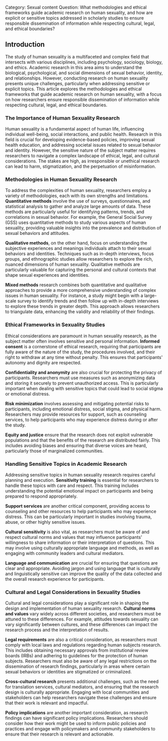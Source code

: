 Category: Sexual content
Question: What methodologies and ethical frameworks guide academic research on human sexuality, and how are explicit or sensitive topics addressed in scholarly studies to ensure responsible dissemination of information while respecting cultural, legal, and ethical boundaries?


## Introduction

The study of human sexuality is a multifaceted and complex field that intersects with various disciplines, including psychology, sociology, biology, and ethics. Academic research in this area aims to understand the biological, psychological, and social dimensions of sexual behavior, identity, and relationships. However, conducting research on human sexuality presents unique challenges, particularly when addressing sensitive or explicit topics. This article explores the methodologies and ethical frameworks that guide academic research on human sexuality, with a focus on how researchers ensure responsible dissemination of information while respecting cultural, legal, and ethical boundaries.

### The Importance of Human Sexuality Research

Human sexuality is a fundamental aspect of human life, influencing individual well-being, social interactions, and public health. Research in this field is crucial for developing evidence-based policies, improving sexual health education, and addressing societal issues related to sexual behavior and identity. However, the sensitive nature of the subject matter requires researchers to navigate a complex landscape of ethical, legal, and cultural considerations. The stakes are high, as irresponsible or unethical research can lead to harm, stigmatization, and the perpetuation of misinformation.

### Methodologies in Human Sexuality Research

To address the complexities of human sexuality, researchers employ a variety of methodologies, each with its own strengths and limitations. **Quantitative methods** involve the use of surveys, questionnaires, and statistical analysis to gather and analyze large amounts of data. These methods are particularly useful for identifying patterns, trends, and correlations in sexual behavior. For example, the General Social Survey (GSS) uses quantitative methods to study various aspects of human sexuality, providing valuable insights into the prevalence and distribution of sexual behaviors and attitudes.

**Qualitative methods**, on the other hand, focus on understanding the subjective experiences and meanings individuals attach to their sexual behaviors and identities. Techniques such as in-depth interviews, focus groups, and ethnographic studies allow researchers to explore the rich, nuanced dimensions of human sexuality. Qualitative methods are particularly valuable for capturing the personal and cultural contexts that shape sexual experiences and identities.

**Mixed methods** research combines both quantitative and qualitative approaches to provide a more comprehensive understanding of complex issues in human sexuality. For instance, a study might begin with a large-scale survey to identify trends and then follow up with in-depth interviews to explore these trends in greater depth. This approach allows researchers to triangulate data, enhancing the validity and reliability of their findings.

### Ethical Frameworks in Sexuality Studies

Ethical considerations are paramount in human sexuality research, as the subject matter often involves sensitive and personal information. **Informed consent** is a cornerstone of ethical research, requiring that participants are fully aware of the nature of the study, the procedures involved, and their right to withdraw at any time without penalty. This ensures that participants' autonomy and dignity are respected.

**Confidentiality and anonymity** are also crucial for protecting the privacy of participants. Researchers must use measures such as anonymizing data and storing it securely to prevent unauthorized access. This is particularly important when dealing with sensitive topics that could lead to social stigma or emotional distress.

**Risk minimization** involves assessing and mitigating potential risks to participants, including emotional distress, social stigma, and physical harm. Researchers may provide resources for support, such as counseling services, to help participants who may experience distress during or after the study.

**Equity and justice** ensure that the research does not exploit vulnerable populations and that the benefits of the research are distributed fairly. This includes avoiding biases and ensuring that diverse voices are heard, particularly those of marginalized communities.

### Handling Sensitive Topics in Academic Research

Addressing sensitive topics in human sexuality research requires careful planning and execution. **Sensitivity training** is essential for researchers to handle these topics with care and respect. This training includes understanding the potential emotional impact on participants and being prepared to respond appropriately.

**Support services** are another critical component, providing access to counseling and other resources to help participants who may experience distress. This can be particularly important in studies involving trauma, abuse, or other highly sensitive issues.

**Cultural sensitivity** is also vital, as researchers must be aware of and respect cultural norms and values that may influence participants' willingness to share information or their interpretation of questions. This may involve using culturally appropriate language and methods, as well as engaging with community leaders and cultural mediators.

**Language and communication** are crucial for ensuring that questions are clear and appropriate. Avoiding jargon and using language that is culturally and linguistically sensitive can improve the quality of the data collected and the overall research experience for participants.

### Cultural and Legal Considerations in Sexuality Studies

Cultural and legal considerations play a significant role in shaping the design and implementation of human sexuality research. **Cultural norms and values** vary widely across different societies, and researchers must be attuned to these differences. For example, attitudes towards sexuality can vary significantly between cultures, and these differences can impact the research process and the interpretation of results.

**Legal requirements** are also a critical consideration, as researchers must comply with local laws and regulations regarding human subjects research. This includes obtaining necessary approvals from institutional review boards (IRBs) and adhering to guidelines for the protection of human subjects. Researchers must also be aware of any legal restrictions on the dissemination of research findings, particularly in areas where certain sexual behaviors or identities are stigmatized or criminalized.

**Cross-cultural research** presents additional challenges, such as the need for translation services, cultural mediators, and ensuring that the research design is culturally appropriate. Engaging with local communities and stakeholders can help researchers navigate these challenges and ensure that their work is relevant and impactful.

**Policy implications** are another important consideration, as research findings can have significant policy implications. Researchers should consider how their work might be used to inform public policies and practices and engage with policymakers and community stakeholders to ensure that their research is relevant and actionable.

